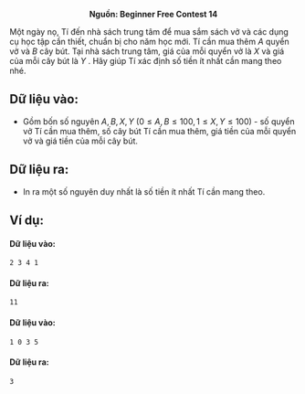 **<center>Nguồn: Beginner Free Contest 14</center>**

Một ngày nọ, Tí đến nhà sách trung tâm để mua sắm sách vở và các dụng cụ học tập cần thiết, chuẩn bị cho năm học mới. Tí cần mua thêm $A$ quyển vở và $B$ cây bút. Tại nhà sách trung tâm, giá của mỗi quyển vở là $X$ và giá của mỗi cây bút là $Y$ . Hãy giúp Tí xác định số tiền ít nhất cần mang theo nhé.

## Dữ liệu vào:
- Gồm bốn số nguyên $A, B, X, Y\ (0 ≤ A, B ≤ 100, 1 ≤ X, Y ≤ 100)$ - số quyển vở Tí cần mua thêm, số cây bút Tí cần mua thêm, giá tiền của mỗi quyển vở và giá tiền của mỗi cây bút.

## Dữ liệu ra:
- In ra một số nguyên duy nhất là số tiền ít nhất Tí cần mang theo.

## Ví dụ:
#### Dữ liệu vào:
```
2 3 4 1
```

#### Dữ liệu ra:
```
11
```

#### Dữ liệu vào:
```
1 0 3 5
```

#### Dữ liệu ra:
```
3
```